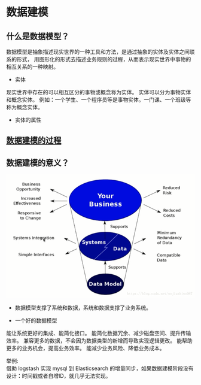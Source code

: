#  数据建模

## 什么是数据模型？

数据模型是抽象描述现实世界的一种工具和方法，是通过抽象的实体及实体之间联系的形式，
用图形化的形式去描述业务规则的过程，从而表示现实世界中事物的相互关系的一种映射。 

* 实体

现实世界中存在的可以相互区分的事物或概念称为实体。 实体可以分为事物实体和概念实体。
例如：一个学生、一个程序员等是事物实体。一门课、一个班级等称为概念实体。

* 实体的属性

## [数据建模的过程](Modeling.md)

## 数据建模的意义？

![](../pic/data-model.png)  

* 数据模型支撑了系统和数据，系统和数据支撑了业务系统。   

* 一个好的数据模型

能让系统更好的集成、能简化接口。
能简化数据冗余、减少磁盘空间、提升传输效率。
兼容更多的数据，不会因为数据类型的新增而导致实现逻辑更改。
能帮助更多的业务机会，提高业务效率。
能减少业务风险、降低业务成本。

举例:   
借助 logstash 实现 mysql 到 Elasticsearch 的增量同步，如果数据建模阶段没有设计：时间戳或者自增ID，就几乎无法实现。

